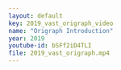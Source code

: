 ```yaml
---
layout: default
key: 2019_vast_origraph_video
name: "Origraph Introduction"
year: 2019
youtube-id: bSFf2iD4TLI
file: 2019_vast_origraph.mp4
---
```


